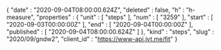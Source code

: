 {
  "date" : "2020-09-04T08:00:00.624Z",
  "deleted" : false,
  "h" : "h-measure",
  "properties" : {
    "unit" : [ "steps" ],
    "num" : [ "3259" ],
    "start" : [ "2020-09-03T00:00:00Z" ],
    "end" : [ "2020-09-04T00:00:00Z" ],
    "published" : [ "2020-09-04T08:00:00.624Z" ]
  },
  "kind" : "steps",
  "slug" : "2020/09/gndw2",
  "client_id" : "https://www-api.jvt.me/fit"
}
